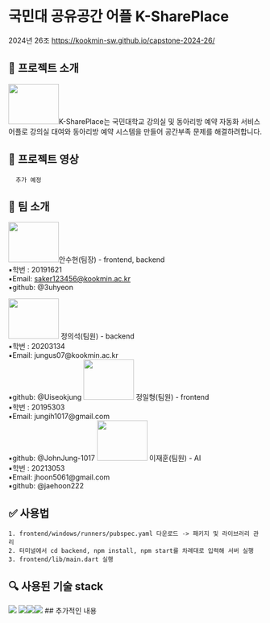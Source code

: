# 국민대 공유공간 어플 K-SharePlace
2024년 26조 https://kookmin-sw.github.io/capstone-2024-26/


## 🔶 프로젝트 소개
<img src="https://github.com/kookmin-sw/capstone-2024-26/blob/master/read.me_image/Group%2014.png" width="100" height="80">K-SharePlace는 국민대학교 강의실 및 동아리방 예약 자동화 서비스 어플로 강의실 대여와 동아리방 예약 시스템을 만들어 공간부족 문제를 해결하려합니다.
    

## 🔶 프로젝트 영상

      추가 예정



## 🔶 팀 소개
<img src="https://github.com/kookmin-sw/capstone-2024-26/blob/master/read.me_image/%EB%BD%80%EB%A1%9C%EB%A1%9C.jpg" width="100" height="80">안수현(팀장) - frontend, backend<br/>▪️학번 : 20191621<br/>▪️Email: saker123456@kookmin.ac.kr<br/>▪️github: @3uhyeon


<img src="https://github.com/kookmin-sw/capstone-2024-26/blob/master/read.me_image/%EB%A3%A8%ED%94%BC.jpg" width="100" height="80">
정의석(팀원) - backend<br/>▪️학번 : 20203134<br/>▪️Email: jungus07@kookmin.ac.kr<br/>▪️github: @Uiseokjung
            
<img src="https://github.com/kookmin-sw/capstone-2024-26/blob/master/read.me_image/%ED%8F%AC%EB%B9%84.jpg" width="100" height="80">
정일형(팀원) - frontend<br/>▪️학번 : 20195303<br/>▪️Email: jungih1017@gmail.com<br/>▪️github: @JohnJung-1017
            
<img src="https://github.com/kookmin-sw/capstone-2024-26/blob/master/read.me_image/%ED%81%AC%EB%A1%B1.jpg" width="100" height="80">
이재훈(팀원) - AI<br/>▪️학번 : 20213053<br/>▪️Email: jhoon5061@gmail.com<br/>▪️github: @jaehoon222

## ✅ 사용법

    1. frontend/windows/runners/pubspec.yaml 다운로드 -> 패키지 및 라이브러리 관리
    2. 터미널에서 cd backend, npm install, npm start를 차례대로 입력해 서버 실행
    3. frontend/lib/main.dart 실행
    
 ## 🔍 사용된 기술 stack
 <img src="https://img.shields.io/badge/flutter-02569B?style=for-the-badge&logo=flutter&logoColor=white">
 <img src="https://img.shields.io/badge/node.js-339933?style=for-the-badge&logo=node.js&logoColor=white"><img src="https://img.shields.io/badge/Firebase-FFCA28?style=for-the-badge&logo=Firebase&logoColor=white"><img src="https://img.shields.io/badge/Dart-0175C2?style=for-the-badge&logo=Dart&logoColor=white">
 ## 추가적인 내용

        
